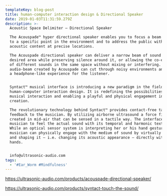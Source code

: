 ```yaml
---
templateKey: blog-post
title: human-computer interaction design & Directional Speaker
date: 2019-01-03T11:31:59.279Z
description: >-
  Acoustic Space Delimiter – Directional Speaker

  The Acouspade™ hyper directional speaker enables you to focus a beam of sound
  to a specific point in the environment and to address the public with precise
  acoustic content at precise locations.

  The Acouspade directional speaker can deliver a narrow beam of sound to a
  desired area while preserving silence around it, or allowing the co-existence
  of different sounds in the same space without mixing or interfering. The
  audio-beam created by Acouspade can cut through noisy environments and deliver
  a headphone-like experience for the listener.


  Syntact™ musical interface is introducing a new paradigm in the field of
  human-computer interaction design. It is redefining the possibilities of
  musical interaction and enabling a playful and physical engagement in musical
  creation.

  The revolutionary technology behind Syntact™ provides contact-free tactile
  feedback to the musician. By utilizing airborne ultrasound a force field is
  created in mid-air that can be sensed in a tactile way. The interface allows a
  musician to feel the actual sound with its temporal and harmonic texture.
  While an optical sensor system is interpreting her or his hand gestures, the
  musician can physically engage with the medium of sound by virtually molding
  and shaping it – i.e. changing its acoustic appearance – directly with their
  hands.


  info@ultrasonic-audio.com
tags:
  - '#Ear_Worm #Mindfulness'
---
```

<https://ultrasonic-audio.com/products/acouspade-directional-speaker/>



<https://ultrasonic-audio.com/products/syntact-touch-the-sound/>
